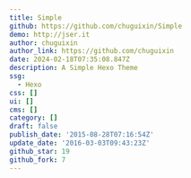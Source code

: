 ```yaml
---
title: Simple
github: https://github.com/chuguixin/Simple
demo: http://jser.it
author: chuguixin
author_link: https://github.com/chuguixin
date: 2024-02-18T07:35:08.847Z
description: A Simple Hexo Theme
ssg:
  - Hexo
css: []
ui: []
cms: []
category: []
draft: false
publish_date: '2015-08-28T07:16:54Z'
update_date: '2016-03-03T09:43:23Z'
github_star: 19
github_fork: 7
---
```

